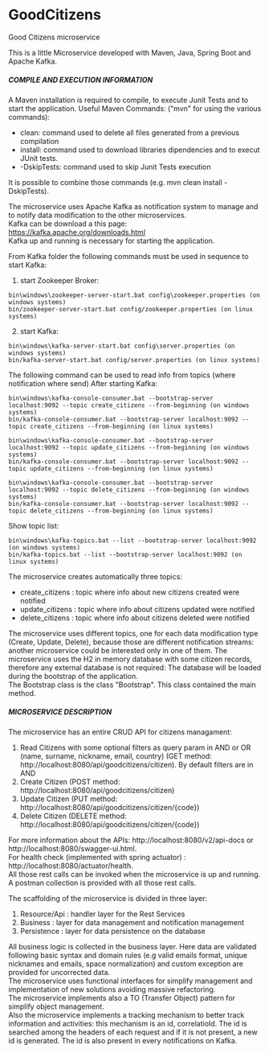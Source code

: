 # GoodCitizens
Good Citizens microservice 

This is a little Microservice developed with Maven, Java, Spring Boot and Apache Kafka.

##### COMPILE AND EXECUTION INFORMATION

A Maven installation is required to compile, to execute Junit Tests and to start the application.
Useful Maven Commands:
("mvn" for using the various commands):
- clean: command used to delete all files generated from a previous compilation
- install: command used to download libraries dipendencies and to execut JUnit tests.
- -DskipTests: command used to skip Junit Tests execution 


It is possible to combine those commands (e.g. mvn clean install -DskipTests).

The microservice uses Apache Kafka as notification system to manage and to notify data modification to the other microservices.
<br />
Kafka can be download a this page: https://kafka.apache.org/downloads.html 
<br />
Kafka up and running is necessary for starting the application.

From Kafka folder the following commands must be used in sequence to start Kafka:
1) start Zookeeper Broker: <br />
```
bin\windows\zookeeper-server-start.bat config\zookeeper.properties (on windows systems)
bin/zookeeper-server-start.bat config/zookeeper.properties (on linux systems)
```
2) start Kafka: <br />
```
bin\windows\kafka-server-start.bat config\server.properties (on windows systems)
bin/kafka-server-start.bat config/server.properties (on linux systems)
```

The following command can be used to read info from topics (where notification where send) After starting Kafka: <br />
```
bin\windows\kafka-console-consumer.bat --bootstrap-server localhost:9092 --topic create_citizens --from-beginning (on windows systems)
bin/kafka-console-consumer.bat --bootstrap-server localhost:9092 --topic create_citizens --from-beginning (on linux systems) 

bin\windows\kafka-console-consumer.bat --bootstrap-server localhost:9092 --topic update_citizens --from-beginning (on windows systems)
bin/kafka-console-consumer.bat --bootstrap-server localhost:9092 --topic update_citizens --from-beginning (on linux systems)

bin\windows\kafka-console-consumer.bat --bootstrap-server localhost:9092 --topic delete_citizens --from-beginning (on windows systems)
bin/kafka-console-consumer.bat --bootstrap-server localhost:9092 --topic delete_citizens --from-beginning (on linux systems)
```
Show topic list: <br />
```
bin\windows\kafka-topics.bat --list --bootstrap-server localhost:9092 (on windows systems)
bin/kafka-topics.bat --list --bootstrap-server localhost:9092 (on linux systems)
```

The microservice creates automatically three topics:
- create_citizens : topic where info about new citizens created were notified
- update_citizens : topic where info about citizens updated were notified
- delete_citizens : topic where info about citizens deleted were notified

The microservice uses different topics, one for each data modification type (Create, Update, Delete), because those are different notification streams: another microservice could be interested only in one of them. The microservice uses the H2 in memory database with some citizen records, therefore any external database is not required: The database will be loaded during the bootstrap of the application.
<br />
The Bootstrap class is the class "Bootstrap". This class contained the main method.

##### MICROSERVICE DESCRIPTION

The microservice has an entire CRUD API for citizens managament:
1) Read Citizens with some optional filters as query param in AND or OR (name, surname, nickname, email, country) (GET method: http://localhost:8080/api/goodcitizens/citizen). By default filters are in AND         
2) Create Citizen (POST method: http://localhost:8080/api/goodcitizens/citizen)
3) Update Citizen (PUT method: http://localhost:8080/api/goodcitizens/citizen/{code})
4) Delete Citizen (DELETE method: http://localhost:8080/api/goodcitizens/citizen/{code})

For more information about the APIs: http://localhost:8080/v2/api-docs or http://localhost:8080/swagger-ui.html. <br />
For health check (implemented with spring actuator) : http://localhost:8080/actuator/health. <br />
All those rest calls can be invoked when the microservice is up and running. A postman collection is provided with all those rest calls. <br />

The scaffolding of the microservice is divided in three layer: 
1) Resource/Api : handler layer for the Rest Services
2) Business : layer for data management and notification management
3) Persistence : layer for data persistence on the database

All business logic is collected in the business layer. Here data are validated following basic syntax and domain rules (e.g valid emails format, unique nicknames and emails, space normalization) and custom exception are provided for uncorrected data.  <br />
The microservice uses functional interfaces for simplify management and implementation of new solutions avoiding massive refactoring.<br />
The microservice implements also a TO (Transfer Object) pattern for simplify object management. <br />
Also the microservice implements a tracking mechanism to better track information and activities: this mechanism is an id, correlatioId. The id is searched among the headers of each request and if it is not present, a new id is generated. The id is also present in every notifications on Kafka.

